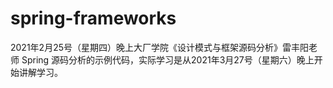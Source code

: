 # spring-frameworks
2021年2月25号（星期四）晚上大厂学院《设计模式与框架源码分析》雷丰阳老师 Spring 源码分析的示例代码，实际学习是从2021年3月27号（星期六）晚上开始讲解学习。
